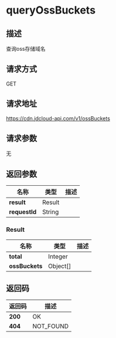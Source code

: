 # queryOssBuckets


## 描述
查询oss存储域名

## 请求方式
GET

## 请求地址
https://cdn.jdcloud-api.com/v1/ossBuckets


## 请求参数
无


## 返回参数
|名称|类型|描述|
|---|---|---|
|**result**|Result| |
|**requestId**|String| |

### Result
|名称|类型|描述|
|---|---|---|
|**total**|Integer| |
|**ossBuckets**|Object[]| |

## 返回码
|返回码|描述|
|---|---|
|**200**|OK|
|**404**|NOT_FOUND|
